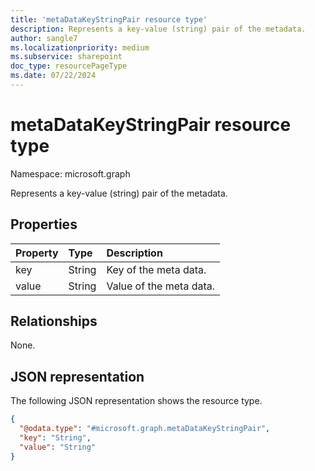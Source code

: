 ```yaml
---
title: 'metaDataKeyStringPair resource type'
description: Represents a key-value (string) pair of the metadata.
author: sangle7
ms.localizationpriority: medium
ms.subservice: sharepoint
doc_type: resourcePageType
ms.date: 07/22/2024
---
```


# metaDataKeyStringPair resource type

Namespace: microsoft.graph



Represents a key-value (string) pair of the metadata.

## Properties

| Property | Type   | Description                                 |
| :------- | :----- | :------------------------------------------ |
| key      | String | Key of the meta data.                       |
| value    | String | Value of the meta data. |

## Relationships

None.

## JSON representation

The following JSON representation shows the resource type.

<!-- {
  "blockType": "resource",
  "@odata.type": "microsoft.graph.metaDataKeyStringPair"
}
-->

```json
{
  "@odata.type": "#microsoft.graph.metaDataKeyStringPair",
  "key": "String",
  "value": "String"
}
```
